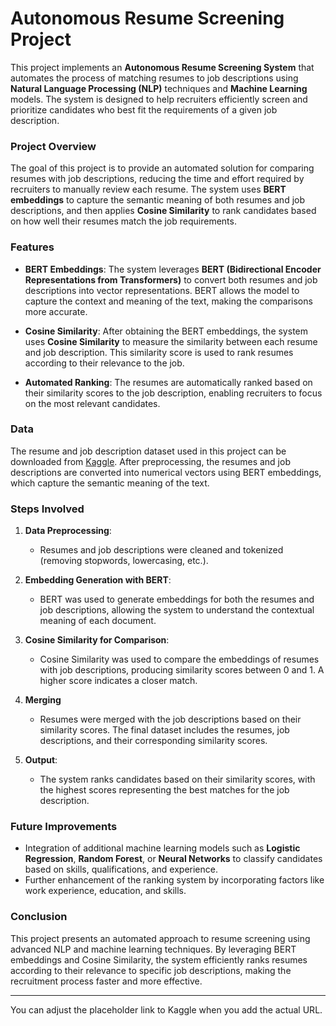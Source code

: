 

# Autonomous Resume Screening Project

This project implements an **Autonomous Resume Screening System** that automates the process of matching resumes to job descriptions using **Natural Language Processing (NLP)** techniques and **Machine Learning** models. The system is designed to help recruiters efficiently screen and prioritize candidates who best fit the requirements of a given job description.

### Project Overview

The goal of this project is to provide an automated solution for comparing resumes with job descriptions, reducing the time and effort required by recruiters to manually review each resume. The system uses **BERT embeddings** to capture the semantic meaning of both resumes and job descriptions, and then applies **Cosine Similarity** to rank candidates based on how well their resumes match the job requirements.

### Features

- **BERT Embeddings**: The system leverages **BERT (Bidirectional Encoder Representations from Transformers)** to convert both resumes and job descriptions into vector representations. BERT allows the model to capture the context and meaning of the text, making the comparisons more accurate.
  
- **Cosine Similarity**: After obtaining the BERT embeddings, the system uses **Cosine Similarity** to measure the similarity between each resume and job description. This similarity score is used to rank resumes according to their relevance to the job.

- **Automated Ranking**: The resumes are automatically ranked based on their similarity scores to the job description, enabling recruiters to focus on the most relevant candidates.

### Data

The resume and job description dataset used in this project can be downloaded from [Kaggle](#). After preprocessing, the resumes and job descriptions are converted into numerical vectors using BERT embeddings, which capture the semantic meaning of the text.

### Steps Involved

1. **Data Preprocessing**:
   - Resumes and job descriptions were cleaned and tokenized (removing stopwords, lowercasing, etc.).
   
2. **Embedding Generation with BERT**:
   - BERT was used to generate embeddings for both the resumes and job descriptions, allowing the system to understand the contextual meaning of each document.

3. **Cosine Similarity for Comparison**:
   - Cosine Similarity was used to compare the embeddings of resumes with job descriptions, producing similarity scores between 0 and 1. A higher score indicates a closer match.

4. **Merging**
   - Resumes were merged with the job descriptions based on their similarity scores. The final dataset includes the resumes, job descriptions, and their corresponding similarity scores.

5. **Output**:
   - The system ranks candidates based on their similarity scores, with the highest scores representing the best matches for the job description.

### Future Improvements

- Integration of additional machine learning models such as **Logistic Regression**, **Random Forest**, or **Neural Networks** to classify candidates based on skills, qualifications, and experience.
- Further enhancement of the ranking system by incorporating factors like work experience, education, and skills.

### Conclusion

This project presents an automated approach to resume screening using advanced NLP and machine learning techniques. By leveraging BERT embeddings and Cosine Similarity, the system efficiently ranks resumes according to their relevance to specific job descriptions, making the recruitment process faster and more effective.

---

You can adjust the placeholder link to Kaggle when you add the actual URL.
